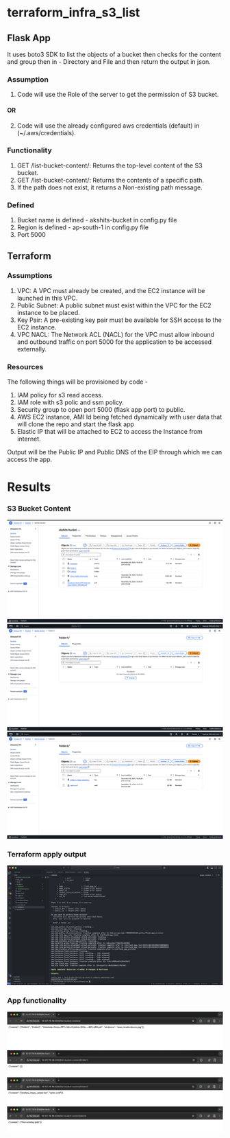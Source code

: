 # terraform_infra_s3_list

## Flask App

It uses boto3 SDK to list the objects of a bucket then checks for the content and group then in - Directory and File and then return the output in json.

### Assumption 
1. Code will use the Role of the server to get the permission of S3 bucket.
#### OR
2. Code will use the already configured aws credentials (default) in (~/.aws/credentials).

### Functionality
1. GET /list-bucket-content/: Returns the top-level content of the S3 bucket.
2. GET /list-bucket-content/: Returns the contents of a specific path.
3. If the path does not exist, it returns a Non-existing path message.

### Defined
1. Bucket name is defined - akshits-bucket in config.py file
2. Region is defined - ap-south-1 in config.py file
3. Port 5000

## Terraform

### Assumptions
1. VPC: A VPC must already be created, and the EC2 instance will be launched in this VPC.
2. Public Subnet: A public subnet must exist within the VPC for the EC2 instance to be placed.
3. Key Pair: A pre-existing key pair must be available for SSH access to the EC2 instance.
4. VPC NACL: The Network ACL (NACL) for the VPC must allow inbound and outbound traffic on port 5000 for the application to be accessed externally.

### Resources
The following things will be provisioned by code - 
1. IAM policy for s3 read access.
2. IAM role with s3 polic and ssm policy.
3. Security group to open port 5000 (flask app port) to public.
4. AWS EC2 instance, AMI Id being fetched dynamically with user data that will clone the repo and start the flask app
5. Elastic IP that will be attached to EC2 to access the Instance from internet.

Output will be the Public IP and Public DNS of the EIP through which we can access the app.


# Results

### S3 Bucket Content
![plot](./result/bucket_overview.png)
![plot](./result/bucket_folder1.png)
![plot](./result/bucket_folder2.png)

### Terraform apply output
![plot](./result/terraform_output.png)

### App functionality
![plot](./result/s3_home.png)
![plot](./result/s3_folder1.png)
![plot](./result/s3_folder2.png)
![plot](./result/s3_not_found.png)


